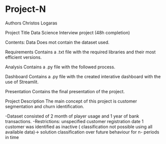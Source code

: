 # Project-N

Authors
Christos Logaras

Project Title
Data Science Interview project (48h completion)

Contents:
Data
Does mot contain the dataset used.

Requirements
Contains a .txt file with the required libraries and their most efficient versions.

Analysis
Contains a .py file with the followed process.

Dashboard
Contains a .py file with the created interative dashboard with the use of Streamlit.

Presentation
Contains the final presentation of the project.

Project Description
The main concept of this project is customer segmentation and churn identification. 

-Dataset consisted of 2 month of player usage and 1 year of bank transactions.
-Restrictions:
  unspecified customer registration date
  1 customer was identified as inactive ( classification not possible using all available data)-> solution classification over future behaviour for n-      periods in time
